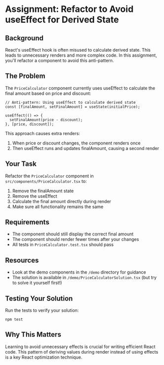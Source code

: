 # Assignment: Refactor to Avoid useEffect for Derived State

## Background

React's useEffect hook is often misused to calculate derived state. This leads to unnecessary renders and more complex code. In this assignment, you'll refactor a component to avoid this anti-pattern.

## The Problem

The `PriceCalculator` component currently uses useEffect to calculate the final amount based on price and discount:

```tsx
// Anti-pattern: Using useEffect to calculate derived state
const [finalAmount, setFinalAmount] = useState(initialPrice);

useEffect(() => {
  setFinalAmount(price - discount);
}, [price, discount]);
```

This approach causes extra renders:
1. When price or discount changes, the component renders once
2. Then useEffect runs and updates finalAmount, causing a second render

## Your Task

Refactor the `PriceCalculator` component in `src/components/PriceCalculator.tsx` to:

1. Remove the finalAmount state
2. Remove the useEffect
3. Calculate the final amount directly during render
4. Make sure all functionality remains the same

## Requirements

- The component should still display the correct final amount
- The component should render fewer times after your changes
- All tests in `PriceCalculator.test.tsx` should pass

## Resources

- Look at the demo components in the `/demo` directory for guidance
- The solution is available in `/demo/PriceCalculatorSolution.tsx` (but try to solve it yourself first!)

## Testing Your Solution

Run the tests to verify your solution:

```
npm test
```

## Why This Matters

Learning to avoid unnecessary effects is crucial for writing efficient React code. This pattern of deriving values during render instead of using effects is a key React optimization technique. 